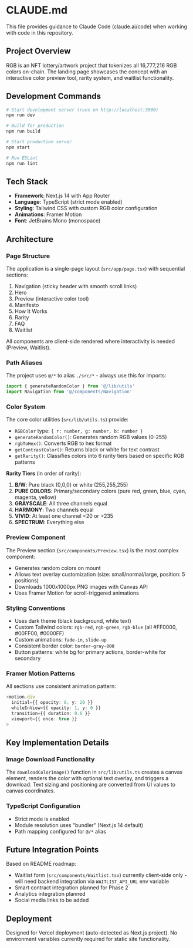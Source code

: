 # CLAUDE.md

This file provides guidance to Claude Code (claude.ai/code) when working with code in this repository.

## Project Overview

RGB is an NFT lottery/artwork project that tokenizes all 16,777,216 RGB colors on-chain. The landing page showcases the concept with an interactive color preview tool, rarity system, and waitlist functionality.

## Development Commands

```bash
# Start development server (runs on http://localhost:3000)
npm run dev

# Build for production
npm run build

# Start production server
npm start

# Run ESLint
npm run lint
```

## Tech Stack

- **Framework**: Next.js 14 with App Router
- **Language**: TypeScript (strict mode enabled)
- **Styling**: Tailwind CSS with custom RGB color configuration
- **Animations**: Framer Motion
- **Font**: JetBrains Mono (monospace)

## Architecture

### Page Structure

The application is a single-page layout (`src/app/page.tsx`) with sequential sections:
1. Navigation (sticky header with smooth scroll links)
2. Hero
3. Preview (interactive color tool)
4. Manifesto
5. How It Works
6. Rarity
7. FAQ
8. Waitlist

All components are client-side rendered where interactivity is needed (Preview, Waitlist).

### Path Aliases

The project uses `@/*` to alias `./src/*` - always use this for imports:
```typescript
import { generateRandomColor } from '@/lib/utils'
import Navigation from '@/components/Navigation'
```

### Color System

The core color utilities (`src/lib/utils.ts`) provide:
- `RGBColor` type: `{ r: number, g: number, b: number }`
- `generateRandomColor()`: Generates random RGB values (0-255)
- `rgbToHex()`: Converts RGB to hex format
- `getContrastColor()`: Returns black or white for text contrast
- `getRarity()`: Classifies colors into 6 rarity tiers based on specific RGB patterns

**Rarity Tiers** (in order of rarity):
1. **B/W**: Pure black (0,0,0) or white (255,255,255)
2. **PURE COLORS**: Primary/secondary colors (pure red, green, blue, cyan, magenta, yellow)
3. **GRAYSCALE**: All three channels equal
4. **HARMONY**: Two channels equal
5. **VIVID**: At least one channel <20 or >235
6. **SPECTRUM**: Everything else

### Preview Component

The Preview section (`src/components/Preview.tsx`) is the most complex component:
- Generates random colors on mount
- Allows text overlay customization (size: small/normal/large, position: 5 positions)
- Downloads 1000x1000px PNG images with Canvas API
- Uses Framer Motion for scroll-triggered animations

### Styling Conventions

- Uses dark theme (black background, white text)
- Custom Tailwind colors: `rgb-red`, `rgb-green`, `rgb-blue` (all #FF0000, #00FF00, #0000FF)
- Custom animations: `fade-in`, `slide-up`
- Consistent border color: `border-gray-800`
- Button patterns: white bg for primary actions, border-white for secondary

### Framer Motion Patterns

All sections use consistent animation pattern:
```typescript
<motion.div
  initial={{ opacity: 0, y: 20 }}
  whileInView={{ opacity: 1, y: 0 }}
  transition={{ duration: 0.6 }}
  viewport={{ once: true }}
>
```

## Key Implementation Details

### Image Download Functionality

The `downloadColorImage()` function in `src/lib/utils.ts` creates a canvas element, renders the color with optional text overlay, and triggers a download. Text sizing and positioning are converted from UI values to canvas coordinates.

### TypeScript Configuration

- Strict mode is enabled
- Module resolution uses "bundler" (Next.js 14 default)
- Path mapping configured for `@/*` alias

## Future Integration Points

Based on README roadmap:
- Waitlist form (`src/components/Waitlist.tsx`) currently client-side only - will need backend integration via `WAITLIST_API_URL` env variable
- Smart contract integration planned for Phase 2
- Analytics integration planned
- Social media links to be added

## Deployment

Designed for Vercel deployment (auto-detected as Next.js project). No environment variables currently required for static site functionality.
